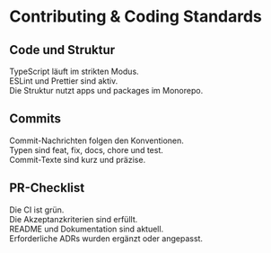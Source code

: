 [//]: # (10 – Contributing & Coding Standards)

[//]: # (Zweck: Verbindliche Arbeitsnormen für Code und PRs.)

[//]: # (Inhalt: Code-Style, Commits, PR-Checklist, Ordnerstruktur.)

[//]: # (Done: Jeder PR ist daran messbar.)

# Contributing & Coding Standards

## Code und Struktur

TypeScript läuft im strikten Modus.  
ESLint und Prettier sind aktiv.  
Die Struktur nutzt apps und packages im Monorepo.

## Commits

Commit-Nachrichten folgen den Konventionen.  
Typen sind feat, fix, docs, chore und test.  
Commit-Texte sind kurz und präzise.

## PR-Checklist

Die CI ist grün.  
Die Akzeptanzkriterien sind erfüllt.  
README und Dokumentation sind aktuell.  
Erforderliche ADRs wurden ergänzt oder angepasst.  
